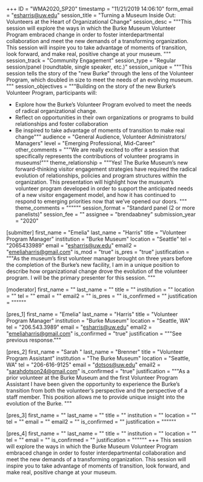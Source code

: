 +++
ID = "WMA2020_SP20"
timestamp = "11/21/2019 14:06:10"
form_email = "esharris@uw.edu"
session_title = "Turning a Museum Inside Out: Volunteers at the Heart of Organizational Change"
session_desc = """This session will explore the ways in which the Burke Museum Volunteer Program embraced change in order to foster interdepartmental collaboration and meet the new demands of a transforming organization. This session will inspire you to take advantage of moments of transition, look forward, and make real, positive change at your museum. """
session_track = "Community Engagement"
session_type = "Regular session/panel (roundtable, single speaker, etc.)"
session_unique = """This session tells the story of the "new Burke" through the lens of the Volunteer Program, which doubled in size to meet the needs of an evolving museum. """
session_objectives = """Building on the story of the new Burke’s Volunteer Program, participants will:
-	Explore how the Burke’s Volunteer Program evolved to meet the needs of radical organizational change.
-	Reflect on opportunities in their own organizations or programs to build relationships and foster collaboration
-	Be inspired to take advantage of moments of transition to make real change"""
audience = "General Audience, Volunteer Administrators/ Managers"
level = "Emerging Professional, Mid-Career"
other_comments = """We are really excited to offer a session that specifically represents the contributions of volunteer programs in museums!"""
theme_relationship = """Yes! The Burke Museum’s new forward-thinking visitor engagement strategies have required the radical evolution of relationships, policies and program structures within the organization. This presentation will highlight how the museum’s volunteer program developed in order to support the anticipated needs of a new visitor engagement model, and how it has continued to respond to emerging priorities now that we’ve opened our doors.  """
theme_comments = """"""
session_format = "Standard panel (2 or more panelists)"
session_fee = ""
assignee = "brendaabney"
submission_year = "2020"

[submitter]
first_name = "Emelia"
last_name = "Harris"
title = "Volunteer Program Manager"
institution = "Burke Museum"
location = "Seattle"
tel = "2065433989"
email = "esharris@uw.edu"
email2 = "emeliaharris@gmail.com"
is_mod = "true"
is_pres = "true"
justification = """As the museum’s first volunteer manager brought on three years before the completion of the Burke’s new facility, I am in a unique position to describe how organizational change drove the evolution of the volunteer program. I will be the primary presenter for this session. """

[moderator]
first_name = ""
last_name = ""
title = ""
institution = ""
location = ""
tel = ""
email = ""
email2 = ""
is_pres = ""
is_confirmed = ""
justification = """"""

[pres_1]
first_name = "Emelia"
last_name = "Harris"
title = "Volunteer Program Manager"
institution = "Burke Museum"
location = "Seattle, WA"
tel = "206.543.3989"
email = "esharris@uw.edu"
email2 = "emeliaharris@gmail.com"
is_confirmed = "true"
justification = """See previous response."""

[pres_2]
first_name = "Sarah "
last_name = "Brenner"
title = "Volunteer Program Assistant"
institution = "The Burke Museum"
location = "Seattle, WA"
tel = "206-616-9125"
email = "dotsos@uw.edu"
email2 = "sarahdotson24@gmail.com"
is_confirmed = "true"
justification = """As a prior volunteer at the Burke Museum and the first Volunteer Program Assistant I have been given the opportunity to experience the Burke’s transition from both the volunteer’s perspective and the perspective of a staff member. This position allows me to provide unique insight into the evolution of the Burke. """

[pres_3]
first_name = ""
last_name = ""
title = ""
institution = ""
location = ""
tel = ""
email = ""
email2 = ""
is_confirmed = ""
justification = """"""

[pres_4]
first_name = ""
last_name = ""
title = ""
institution = ""
location = ""
tel = ""
email = ""
is_confirmed = ""
justification = """"""
+++
This session will explore the ways in which the Burke Museum Volunteer Program embraced change in order to foster interdepartmental collaboration and meet the new demands of a transforming organization. This session will inspire you to take advantage of moments of transition, look forward, and make real, positive change at your museum. 